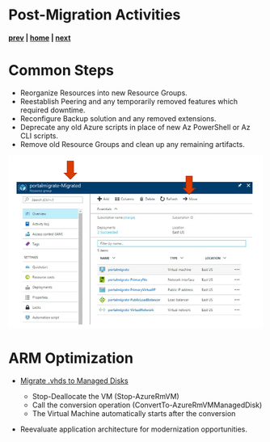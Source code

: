 # Post-Migration Activities

#### [prev](./migrate.md) | [home](./readme.md)  | [next](./blockers.md)

# Common Steps
- Reorganize Resources into new Resource Groups.
- Reestablish Peering and any temporarily removed features which required downtime.
- Reconfigure Backup solution and any removed extensions.
- Deprecate any old Azure scripts in place of new Az PowerShell or Az CLI scripts.
- Remove old Resource Groups and clean up any remaining artifacts.

![image](./png/MoveRG.png)
# ARM Optimization
- [Migrate .vhds to Managed Disks](https://learn.microsoft.com/en-us/azure/virtual-machines/unmanaged-disks-deprecation)
    - Stop-Deallocate the VM (Stop-AzureRmVM)​
    - Call the conversion operation (ConvertTo-AzureRmVMManagedDisk)​
    - The Virtual Machine automatically starts after the conversion​
    
- Reevaluate application architecture for modernization opportunities.